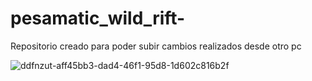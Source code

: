 # pesamatic_wild_rift-

Repositorio creado para poder subir cambios realizados desde otro pc 

![ddfnzut-aff45bb3-dad4-46f1-95d8-1d602c816b2f](https://user-images.githubusercontent.com/111362778/228653567-99859b7b-957d-43ec-b40c-afb5b6ea8e65.gif)
